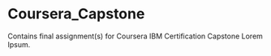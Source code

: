 # Coursera_Capstone
Contains final assignment(s) for Coursera IBM Certification Capstone
Lorem Ipsum.

